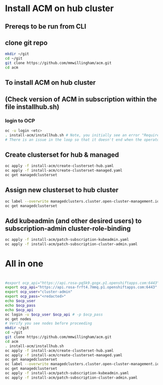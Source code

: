 # Install ACM on hub cluster
## Prereqs to be run from CLI
## clone git repo
```bash
mkdir ~/git
cd ~/git
git clone https://github.com/mmwillingham/acm.git
cd acm
```
## To install ACM on hub cluster
## (Check version of ACM in subscription within the file installhub.sh)
### login to OCP
```bash
oc -u login <etc>
. install-acm/installhub.sh # Note, you initially see an error "Required resource not specified" but after a few seconds, the progress will be shown.
# There is an issue in the loop so that it doesn't end when the operator is successfully installed. Just CTRL-C and re-run
```
## Create clusterset for hub & managed
```bash
oc apply -f install-acm/create-clusterset-hub.yaml
oc apply -f install-acm/create-clusterset-managed.yaml
oc get managedclusterset
```

## Assign new clusterset to hub cluster
```bash
oc label --overwrite managedclusters.cluster.open-cluster-management.io local-cluster cluster.open-cluster-management.io/clusterset=hub
oc get managedclusterset
```

## Add kubeadmin (and other desired users) to subscription-admin cluster-role-binding
```bash
oc apply -f install-acm/patch-subscription-kubeadmin.yaml
oc apply -f install-acm/patch-subscription-cluster-admin.yaml
```
#
# All in one
#
```bash
#export ocp_api="https://api.rosa-pq5k9.gogx.p1.openshiftapps.com:6443"
export ocp_api="https://api.rosa-frft4.7mmq.p1.openshiftapps.com:6443"
export ocp_user="cluster-admin"
export ocp_pass="<redacted>"
echo $ocp_user 
echo $ocp_pass
echo $ocp_api
oc login -u $ocp_user $ocp_api # -p $ocp_pass
oc get nodes
# Verify you see nodes before proceeding
mkdir ~/git
cd ~/git
git clone https://github.com/mmwillingham/acm.git
cd acm
. install-acm/installhub.sh
oc apply -f install-acm/create-clusterset-hub.yaml
oc apply -f install-acm/create-clusterset-managed.yaml
oc get managedclusterset
oc label --overwrite managedclusters.cluster.open-cluster-management.io local-cluster cluster.open-cluster-management.io/clusterset=hub
oc get managedclusterset
oc apply -f install-acm/patch-subscription-kubeadmin.yaml
oc apply -f install-acm/patch-subscription-cluster-admin.yaml

```
